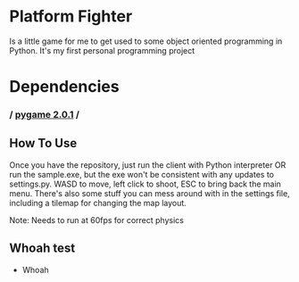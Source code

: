 # Platform Fighter
Is a little game for me to get used to some object oriented programming in Python. It's my first personal programming project

# Dependencies
### / [pygame 2.0.1](https://github.com/pygame/) /

## How To Use
Once you have the repository, just run the client with Python interpreter OR run the sample.exe, but the exe won't be consistent with any updates to settings.py. WASD to move, left click to shoot, ESC to bring back the main menu. There's also some stuff you can mess around with in the settings file, including a tilemap for changing the map layout.

Note: Needs to run at 60fps for correct physics

## Whoah test
  - Whoah
